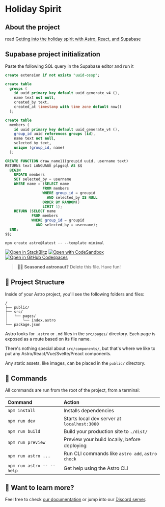 # Holiday Spirit

## About the project

read [Getting into the holiday spirit with Astro, React, and Supabase](https://www.aleksandra.codes/astro-supabase)

## Supabase project initialization

Paste the following SQL query in the Supabase editor and run it

```sql
create extension if not exists "uuid-ossp";

create table
  groups (
    id uuid primary key default uuid_generate_v4 (),
    name text not null,
    created_by text,
    created_at timestamp with time zone default now()
  );

create table
  members (
    id uuid primary key default uuid_generate_v4 (),
    group_id uuid references groups (id),
    name text not null,
    selected_by text,
    unique (group_id, name)
  );

CREATE FUNCTION draw_name11(groupid uuid, username text)
RETURNS text LANGUAGE plpgsql AS $$
  BEGIN
    UPDATE members
    SET selected_by = username
    WHERE name = (SELECT name
                 FROM members
                 WHERE group_id = groupid
                   AND selected_by IS NULL
                 ORDER BY RANDOM()
                 LIMIT 1);
    RETURN (SELECT name
            FROM members
            WHERE group_id = groupid
              AND selected_by = username);
  END;
$$;
```

```
npm create astro@latest -- --template minimal
```

[![Open in StackBlitz](https://developer.stackblitz.com/img/open_in_stackblitz.svg)](https://stackblitz.com/github/withastro/astro/tree/latest/examples/minimal)
[![Open with CodeSandbox](https://assets.codesandbox.io/github/button-edit-lime.svg)](https://codesandbox.io/p/sandbox/github/withastro/astro/tree/latest/examples/minimal)
[![Open in GitHub Codespaces](https://github.com/codespaces/badge.svg)](https://codespaces.new/withastro/astro?devcontainer_path=.devcontainer/minimal/devcontainer.json)

> 🧑‍🚀 **Seasoned astronaut?** Delete this file. Have fun!

## 🚀 Project Structure

Inside of your Astro project, you'll see the following folders and files:

```
/
├── public/
├── src/
│   └── pages/
│       └── index.astro
└── package.json
```

Astro looks for `.astro` or `.md` files in the `src/pages/` directory. Each page is exposed as a route based on its file name.

There's nothing special about `src/components/`, but that's where we like to put any Astro/React/Vue/Svelte/Preact components.

Any static assets, like images, can be placed in the `public/` directory.

## 🧞 Commands

All commands are run from the root of the project, from a terminal:

| Command                   | Action                                           |
| :------------------------ | :----------------------------------------------- |
| `npm install`             | Installs dependencies                            |
| `npm run dev`             | Starts local dev server at `localhost:3000`      |
| `npm run build`           | Build your production site to `./dist/`          |
| `npm run preview`         | Preview your build locally, before deploying     |
| `npm run astro ...`       | Run CLI commands like `astro add`, `astro check` |
| `npm run astro -- --help` | Get help using the Astro CLI                     |

## 👀 Want to learn more?

Feel free to check [our documentation](https://docs.astro.build) or jump into our [Discord server](https://astro.build/chat).
